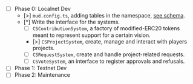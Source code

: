 - [ ] Phase 0: Localnet Dev
  - [>] `mud.config.ts`, adding tables in the namespace, [see schema](obsidian://open?vault=Thoughtfolio&file=Attachments%2FProject%20Awakening%20Hackathon%20Proposal%201%2Fmedia%2FProject%20Awakening%20Hackathon%20Proposal%201%202024-06-06%2017.07.23.excalidraw).
  - [*] Write the interface for the systems.
    - [ ] `CSContributionSystem`, a factory of modified-ERC20 tokens meant to represent support for a certain vision.
    - [>] `CSProjectSystem`, create, manage and interact with players projects.
    - [ ] `CSRequestSystem`, create and handle project-related requests.
    - [ ] `CSVoteSystem`, an interface to register approvals and refusals.
- [ ] Phase 1: Testnet Dev
- [ ] Phase 2: Maintenance
